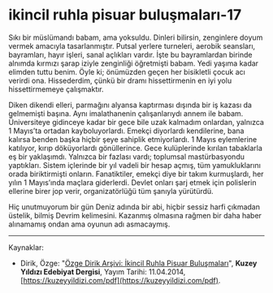 # ikincil ruhla pisuar buluşmaları-17

Sıkı bir müslümandı babam, ama yoksuldu. Dinleri bilirsin, zenginlere doyum vermek amacıyla tasarlanmıştır. Putsal yerlere turneleri, aerobik seansları, bayramları, hayır işleri, sanal açlıkları vardır.
İşte bu bayramlardan birinde alnımda kırmızı şarap iziyle zenginliği
öğretmişti babam. Yedi yaşıma kadar elimden tuttu benim. Öyle ki;
önümüzden geçen her bisikletli çocuk acı verirdi ona. Hissederdim,
çünkü bir dramı hissettirmenin en iyi yolu hissettirmemeye çalışmaktır.

Diken dikendi elleri, parmağını alyansa kaptırması dışında bir iş kazası da gelmemişti başına. Aynı imalathanenin çalışanlarıydı annem
ile babam. Üniversiteye gidinceye kadar bir gece bile uzak kalmadım onlardan, yalnızca 1 Mayıs’ta ortadan kayboluyorlardı. Emekçi
diyorlardı kendilerine, bana kalırsa benden başka hiçbir şeye sahiplik etmiyorlardı. 1 Mayıs eylemlerine katılıyor, kırıp döküyorlardı
gönüllerince. Gece kulüplerinde kırılan tabaklarla eş bir yaklaşımdı.
Yalnızca bir fazlası vardı; toplumsal mastürbasyondu yaptıkları. Sistem içlerinde bir yıl vadeli bir hesap açmış, tüm yamukluklarını
orada biriktirmişti onların. Fanatiktiler, emekçi diye bir takım kurmuşlardı, her yılın 1 Mayıs’ında maçlara giderlerdi. Devlet onları
şarj etmek için polislerin ellerine birer jop verir, organizatörlüğü
tüm şanıyla yürütürdü.

Hiç unutmuyorum bir gün Deniz adında bir abi, hiçbir sessiz harfi çıkmadan üstelik, bilmiş Devrim kelimesini. Kazanmış olmasına
rağmen bir daha haber alınamamış ondan ama oyunun adı asmacaymış.

---
Kaynaklar: 

- Dirik, Özge: "[Özge Dirik Arşivi: İkincil Ruhla Pisuar Buluşmaları](https://kuzeyyildizi.com/files/ozgedirik-pisuar.pdf)", **Kuzey Yıldızı Edebiyat Dergisi**, Yayım Tarihi: 11.04.2014, [https://kuzeyyildizi.com/pdf](https://kuzeyyildizi.com/pdf).
